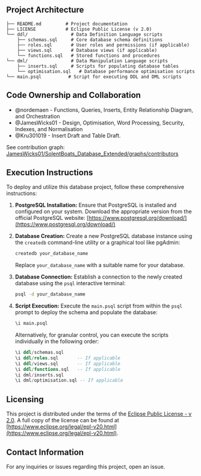 ## Project Architecture

```
├── README.md         # Project documentation
├── LICENSE           # Eclipse Public License (v 2.0)
└── ddl/                # Data Definition Language scripts
    ├── schemas.sql     # Core database schema definitions
    ├── roles.sql       # User roles and permissions (if applicable)
    ├── views.sql       # Database views (if applicable)
    └── functions.sql   # Stored functions and procedures
└── dml/                # Data Manipulation Language scripts
    ├── inserts.sql     # Scripts for populating database tables
    └── optimisation.sql   # Database performance optimisation scripts
└── main.psql          # Script for executing DDL and DML scripts
```

## Code Ownership and Collaboration

- @nordemaen - Functions, Queries, Inserts, Entity Relationship Diagram, and Orchestration
- @JamesWicks01 - Design, Optimisation, Word Processing, Security, Indexes, and Normalisation
- @Kru301019 - Insert Draft and Table Draft.

See contribution graph: [JamesWicks01/SolentBoats_Database_Extended/graphs/contributors](https://github.com/JamesWicks01/SolentBoats_Database_Extended/graphs/contributors)

## Execution Instructions

To deploy and utilize this database project, follow these comprehensive instructions:

1.  **PostgreSQL Installation:** Ensure that PostgreSQL is installed and configured on your system. Download the appropriate version from the official PostgreSQL website: [https://www.postgresql.org/download/](https://www.postgresql.org/download/)

2.  **Database Creation:** Create a new PostgreSQL database instance using the `createdb` command-line utility or a graphical tool like pgAdmin:

    ```bash
    createdb your_database_name
    ```

    Replace `your_database_name` with a suitable name for your database.

3.  **Database Connection:** Establish a connection to the newly created database using the `psql` interactive terminal:

    ```bash
    psql -d your_database_name
    ```

4.  **Script Execution:** Execute the `main.psql` script from within the `psql` prompt to deploy the schema and populate the database:

    ```sql
    \i main.psql
    ```

    Alternatively, for granular control, you can execute the scripts individually in the following order:

    ```sql
    \i ddl/schemas.sql
    \i ddl/roles.sql       -- If applicable
    \i ddl/views.sql       -- If applicable
    \i ddl/functions.sql   -- If applicable
    \i dml/inserts.sql
    \i dml/optimisation.sql -- If applicable
    ```

## Licensing

This project is distributed under the terms of the [Eclipse Public License - v 2.0](LICENSE). A full copy of the license can be found at [https://www.eclipse.org/legal/epl-v20.html](https://www.eclipse.org/legal/epl-v20.html).

## Contact Information

For any inquiries or issues regarding this project, open an issue.
